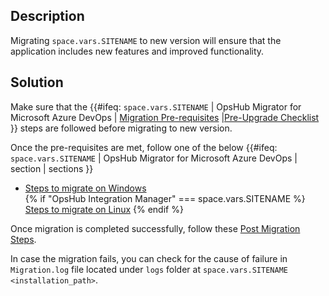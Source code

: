 ## Description

Migrating <code class="expression">space.vars.SITENAME</code> to new version will ensure that the application includes new features and improved functionality.

## Solution

Make sure that the {{#ifeq: <code class="expression">space.vars.SITENAME</code> | OpsHub Migrator for Microsoft Azure DevOps  | [Migration Pre-requisites](../../../manage/upgrade/upgrade-application.md#migration-pre-requiste-for-windows-and-linux) |[Pre-Upgrade Checklist](../../../manage/upgrade/upgrade-application.md#pre-upgrade-checklist) }} steps are followed before migrating to new version.

Once the pre-requisites are met, follow one of the below {{#ifeq: <code class="expression">space.vars.SITENAME</code> | OpsHub Migrator for Microsoft Azure DevOps | section | sections }}

- [Steps to migrate on Windows](../../../manage/upgrade/upgrade-application.md#migration-steps-for-windows)  
{% if "OpsHub Integration Manager" === space.vars.SITENAME %} [Steps to migrate on Linux](../../../manage/upgrade/upgrade-application.md#migration-steps-for-linux) {% endif %}

Once migration is completed successfully, follow these [Post Migration Steps](../../../manage/upgrade/upgrade-application.md#post-migration-steps-for-windows-and-linux).

In case the migration fails, you can check for the cause of failure in `Migration.log` file located under `logs` folder at <code class="expression">space.vars.SITENAME</code> `<installation_path>`.




